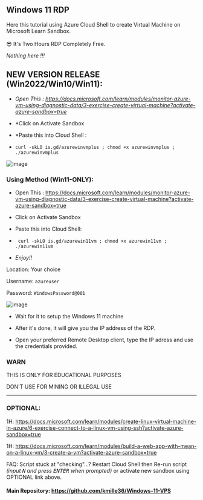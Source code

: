 ## Windows 11 RDP

Here this tutorial using Azure Cloud Shell to create Virtual Machine on Microsoft Learn Sandbox. <br><br>
😎 It's Two Hours RDP Completely Free.

*Nothing here !!!*

## NEW VERSION RELEASE (Win2022/Win10/Win11): 

- *Open This : https://docs.microsoft.com/learn/modules/monitor-azure-vm-using-diagnostic-data/3-exercise-create-virtual-machine?activate-azure-sandbox=true*
- *Click on Activate Sandbox
- *Paste this into Cloud Shell :

-   ```console  
    curl -skLO is.gd/azurewinvmplus ; chmod +x azurewinvmplus ; ./azurewinvmplus 
    ```

![image](https://user-images.githubusercontent.com/58414694/185373362-727add31-c695-41e2-a93e-16ac4a76d4ae.png)


### Using Method (Win11-ONLY):


- Open This : https://docs.microsoft.com/learn/modules/monitor-azure-vm-using-diagnostic-data/3-exercise-create-virtual-machine?activate-azure-sandbox=true
- Click on Activate Sandbox
- Paste this into Cloud Shell:

-  ```console 
    curl -skLO is.gd/azurewin11vm ; chmod +x azurewin11vm ; ./azurewin11vm    
    ```
- *Enjoy!!*



Location: Your choice

Username: `azureuser`

Password: `WindowsPassword@001`


![image](https://user-images.githubusercontent.com/58414694/148490063-3657aeb5-541f-4e27-88a2-735ad990df0e.png)

- Wait for it to setup the Windows 11 machine

- After it's done, it will give you the IP address of the RDP.

- Open your preferred Remote Desktop client, type the IP adress and use the credentials provided.


### WARN

THIS IS ONLY FOR EDUCATIONAL PURPOSES

DON'T USE FOR MINING OR ILLEGAL USE

---

### OPTIONAL:

1H: https://docs.microsoft.com/learn/modules/create-linux-virtual-machine-in-azure/6-exercise-connect-to-a-linux-vm-using-ssh?activate-azure-sandbox=true

1H: https://docs.microsoft.com/learn/modules/build-a-web-app-with-mean-on-a-linux-vm/3-create-a-vm?activate-azure-sandbox=true

FAQ: Script stuck at "checking"...? Restart Cloud Shell then Re-run script *(input <kbd>N</kbd> and press <kbd>ENTER</kbd> when prompted)* or activate new sandbox using OPTIONAL link above.

#### Main Repository: https://github.com/kmille36/Windows-11-VPS
